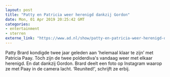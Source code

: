 ```yaml
---
layout: post
title: "Patty en Patricia weer herenigd dankzij Gordon"
date: Mon, 01 Apr 2019 20:25:42 GMT
categories: 
- entertainment 
- sterren 
externe_link: "https://www.ad.nl/show/patty-en-patricia-weer-herenigd-dankzij-gordon~ac51a9a2/"
---
```


Patty Brard kondigde twee jaar geleden aan 'helemaal klaar te zijn’ met Patricia Paay. Tóch zijn de twee polderdiva's vandaag weer met elkaar herenigd. En dat dankzij Gordon. Brard deelt een foto op Instagram waarop ze met Paay in de camera lacht. ‘Reunited!', schrijft ze erbij.
